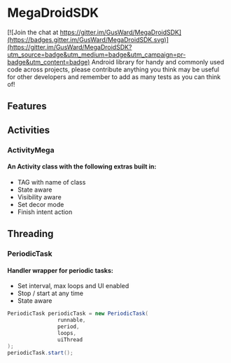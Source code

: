 # MegaDroidSDK

[![Join the chat at https://gitter.im/GusWard/MegaDroidSDK](https://badges.gitter.im/GusWard/MegaDroidSDK.svg)](https://gitter.im/GusWard/MegaDroidSDK?utm_source=badge&utm_medium=badge&utm_campaign=pr-badge&utm_content=badge)
Android library for handy and commonly used code across projects, please contribute anything you think may be useful for other developers and remember to add as many tests as you can think of!

## Features

## Activities

### ActivityMega
 
#### An Activity class with the following extras built in:

* TAG with name of class
* State aware
* Visibility aware
* Set decor mode
* Finish intent action

## Threading

### PeriodicTask 

#### Handler wrapper for periodic tasks:

* Set interval, max loops and UI enabled
* Stop / start at any time
* State aware

```java
PeriodicTask periodicTask = new PeriodicTask(
                runnable,
                period,
                loops,
                uiThread
);
periodicTask.start();
```
